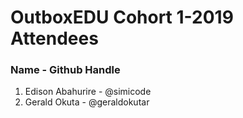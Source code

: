 # OutboxEDU Cohort 1-2019 Attendees
### Name - Github Handle

1. Edison Abahurire - @simicode
2. Gerald Okuta - @geraldokutar

